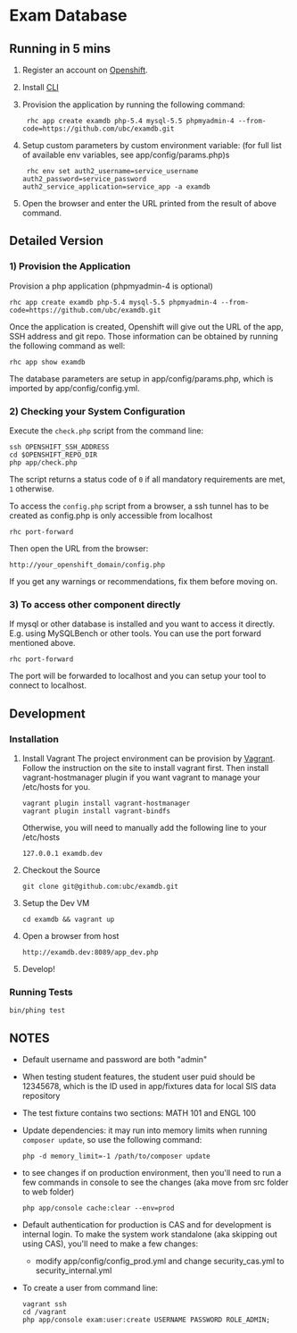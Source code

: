 Exam Database
===============================================

Running in 5 mins
--------------------------

1. Register an account on [Openshift](https://www.openshift.com/).
2. Install [CLI](https://www.openshift.com/developers/rhc-client-tools-install)
3. Provision the application by running the following command:

        rhc app create examdb php-5.4 mysql-5.5 phpmyadmin-4 --from-code=https://github.com/ubc/examdb.git

4. Setup custom parameters by custom environment variable: (for full list of available env variables, see app/config/params.php)s

        rhc env set auth2_username=service_username auth2_password=service_password auth2_service_application=service_app -a examdb 

5. Open the browser and enter the URL printed from the result of above command.

Detailed Version
----------------

### 1) Provision the Application

Provision a php application (phpmyadmin-4 is optional)

    rhc app create examdb php-5.4 mysql-5.5 phpmyadmin-4 --from-code=https://github.com/ubc/examdb.git

Once the application is created, Openshift will give out the URL of the app, SSH address and git repo. 
Those information can be obtained by running the following command as well:

    rhc app show examdb

The database parameters are setup in app/config/params.php, which is imported by app/config/config.yml.

### 2) Checking your System Configuration

Execute the `check.php` script from the command line:

    ssh OPENSHIFT_SSH_ADDRESS
    cd $OPENSHIFT_REPO_DIR
    php app/check.php

The script returns a status code of `0` if all mandatory requirements are met,
`1` otherwise.

To access the `config.php` script from a browser, a ssh tunnel has to be created 
as config.php is only accessible from localhost

    rhc port-forward

Then open the URL from the browser:

    http://your_openshift_domain/config.php

If you get any warnings or recommendations, fix them before moving on.

### 3) To access other component directly

If mysql or other database is installed and you want to access it directly. E.g. using 
MySQLBench or other tools. You can use the port forward mentioned above.

    rhc port-forward

The port will be forwarded to localhost and you can setup your tool to connect to localhost.


Development
-----------

### Installation

1. Install Vagrant
The project environment can be provision by [Vagrant](http://www.vagrantup.com/). Follow the instruction on the site to install vagrant first. Then install vagrant-hostmanager plugin if you want vagrant to manage your /etc/hosts for you.

    ```
    vagrant plugin install vagrant-hostmanager
    vagrant plugin install vagrant-bindfs
    ```

    Otherwise, you will need to manually add the following line to your /etc/hosts

    ```
    127.0.0.1 examdb.dev
    ```

2. Checkout the Source

    ```
    git clone git@github.com:ubc/examdb.git
    ```

3. Setup the Dev VM

    ```
    cd examdb && vagrant up
    ```

4. Open a browser from host
    
    ```
    http://examdb.dev:8089/app_dev.php
    ```

5. Develop!

### Running Tests

    bin/phing test

NOTES
-----
* Default username and password are both "admin"
* When testing student features, the student user puid should be 12345678, which is the ID used in app/fixtures data for local SIS data repository
* The test fixture contains two sections: MATH 101 and ENGL 100
* Update dependencies: it may run into memory limits when running `composer update`, so use the following command:

    ```
    php -d memory_limit=-1 /path/to/composer update
    ```
    
* to see changes if on production environment, then you'll need to run a few commands in console to see the changes (aka move from src folder to web folder)

    ```
    php app/console cache:clear --env=prod
    ```

* Default authentication for production is CAS and for development is internal login. To make the system work standalone (aka skipping out using CAS), you'll need to make a few changes:
  * modify app/config/config_prod.yml and change security_cas.yml to security_internal.yml
* To create a user from command line: 

    ```
    vagrant ssh
    cd /vagrant
    php app/console exam:user:create USERNAME PASSWORD ROLE_ADMIN;
    ```
